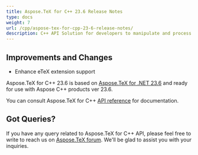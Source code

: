 ```yaml
---
title: Aspose.TeX for C++ 23.6 Release Notes
type: docs
weight: 7
url: /cpp/aspose-tex-for-cpp-23-6-release-notes/
description: C++ API Solution for developers to manipulate and process TeX and LaTeX files. Release Notes of Aspose.TeX API solution for C++ | Release 2023.05
---
```


## Improvements and Changes

- Enhance eTeX extension support	

Aspose.TeX for C++ 23.6 is based on [Aspose.TeX for .NET 23.6](/tex/net/aspose-tex-for-net-23-6-release-notes/) and ready for use with Aspose C++ products ver 23.6.

You can consult Aspose.TeX for C++ [API reference](https://reference.aspose.com/tex/cpp/) for documentation.
 
## Got Queries?
If you have any query related to Aspose.TeX for C++ API, please feel free to write to reach us on [Aspose.TeX forum](https://forum.aspose.com/c/tex/). We'll be glad to assist you with your inquiries.
